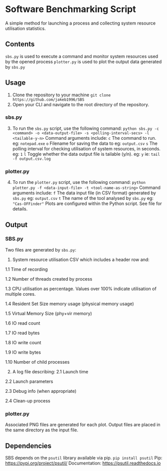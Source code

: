 
# Software Benchmarking Script
A simple method for launching a process and collecting system resource utilisation statistics.

## Contents
`sbs.py` is used to execute a command and monitor system resources used by the opened process
`plotter.py` is used to plot the output data generated by `sbs.py`

## Usage
1. Clone the repository to your machine
```git clone https://github.com/jakeb1996/SBS```
2. Open your CLI and navigate to the root directory of the repository.
### sbs.py
3. To run the `sbs.py` script, use the following command:
```python sbs.py -c <command> -o <data-output-file> -s <polling-interval-secs> -l <tailable-y-n>```
Command arguments include:
`c` The command to run. eg: `notepad.exe`
`o` Filename for saving the data to eg: `output.csv`
`s` The polling interval for checking utilisation of system resources, in seconds. eg: `1`
`l` Toggle whether the data output file is tailable (y/n). eg: `y` ie: `tail -f output.csv.log`
### plotter.py
4. To run the `plotter.py` script, use the following command:
```python plotter.py -f <data-input-file> -t <tool-name-as-string>```
Command arguments include:
`f` The data input file (in CSV format) generated by `sbs.py` eg: `output.csv`
`t` The name of the tool analysed by `sbs.py` eg: `"Cas-OFFinder"`
Plots are configured within the Python script. See file for details.

## Output
### SBS.py
Two files are generated by `sbs.py`:
1. System resource utilisation CSV which includes a header row and:

1.1 Time of recording

1.2 Number of threads created by process

1.3 CPU utilisation as percentage. Values over 100% indicate utilisation of multiple cores.

1.4 Resident Set Size memory usage (physical memory usage)

1.5 Virtual Memory Size (phy+vir memory)

1.6 IO read count

1.7 IO read bytes

1.8 IO write count

1.9 IO write bytes

1.10 Number of child processes

2. A log file describing:
2.1 Launch time

2.2 Launch parameters

2.3 Debug info (when appropriate)

2.4 Clean-up process

### plotter.py
Associated PNG files are generated for each plot. Output files are placed in the same directory as the input file.

## Dependencies
SBS depends on the `psutil` library available via pip. 
`pip install psutil`
Pip: <https://pypi.org/project/psutil/>
Documentation: <https://psutil.readthedocs.io>
